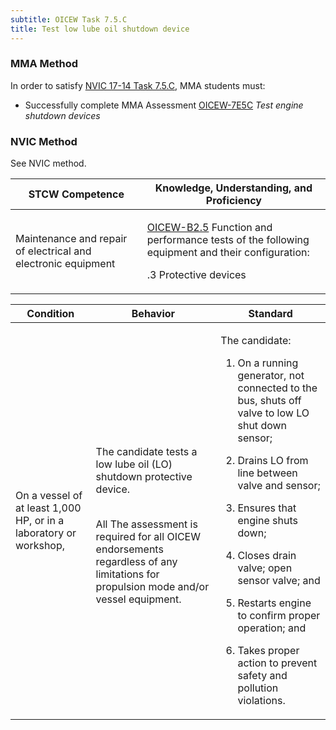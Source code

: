 ```yaml
---
subtitle: OICEW Task 7.5.C 
title: Test low lube oil shutdown device
---
```



### MMA Method

In order to satisfy  [NVIC 17-14  Task  7.5.C]({{site.baseurl}}/assets/images/nvic-17-14.pdf), MMA students must:

* Successfully complete MMA Assessment [OICEW-7E5C]({{site.baseurl}}/assessments/Engine/OICEW-7E5C) *Test engine shutdown devices*


### NVIC Method

<a onclick="togglevisibility('nvic_methods')" >See NVIC method.</a>

<div id='nvic_methods' class='hide'>

<table>
<thead>
<tr>
<th class='forty'> STCW Competence </th>
<th class='sixty'> Knowledge, Understanding, and Proficiency </th>
</tr>
</thead>




<tbody>
<tr><td markdown='1'>

Maintenance and repair of electrical and electronic equipment

</td><td markdown='1'>

[OICEW-B2.5](../../tables/31.html#OICEW-B2.5) Function and performance tests of the following equipment and their configuration: 

.3 Protective devices

</td></tr>


</tbody>
</table>


<table>
<thead>
<tr><th class='twenty'>  Condition </th><th class='twenty'> Behavior </th><th  class='sixty'>Standard </th></tr>
</thead>
<tbody >



<tr><td markdown='1'>

On a vessel of at least 1,000 HP, or in a laboratory or workshop,

</td><td markdown='1'>

The candidate tests a low lube oil (LO) shutdown protective device.

<br>

<div class="tooltip">All
<span class="tooltiptext">
The assessment is required for all OICEW endorsements regardless of any limitations for propulsion mode and/or vessel equipment.
</span>
</div>


</td><td markdown='1'>

The candidate:

1. On a running generator, not connected to the bus, shuts off valve to low LO shut down sensor;

2. Drains LO from line between valve and sensor;

3. Ensures that engine shuts down;

4. Closes drain valve; open sensor valve; and

5. Restarts engine to confirm proper operation; and

6. Takes proper action to prevent safety and pollution violations.

</td></tr>
</tbody>
</table>
</div>
